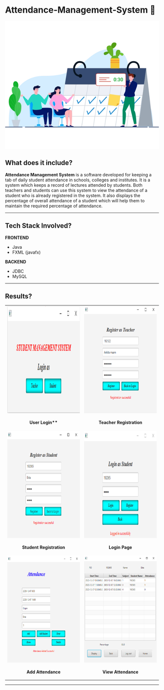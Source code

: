 # Attendance-Management-System 📝

<p align="center">
    <img src="images/attendance_img.png" alt="BannerImage">
</p>


## <a name="system">What does it include?</a>

**Attendance Management System** is a software developed for keeping a tab of daily student attendance in schools, colleges and institutes. It is a system which keeps a record of lectures attended by students. Both teachers and students can use this system to view the attendance of a student who is already registered in the system. It also displays the percentage of overall attendance of a student which will help them to maintain the required percentage of attendance.

---

## <a name="system">Tech Stack Involved?</a>

**FRONTEND**
- Java
- FXML (javafx)

**BACKEND**
- JDBC
- MySQL

---

## <a name="system">Results?</a>

<table>
   <tr>
      <td><img src="images/user_login.png" width=420 height=350></td>
      <td><img src="images/teacher_registration.png" width=420 height=350></td>
   </tr>
   <tr>
       <td><p align="center"><b>User Login**</b></p></td>
      <td><p align="center"><b>Teacher Registration</b></p></td>
   </tr>
   <tr>
      <td><img src="images/student_registration.png" width=420 height=350></td>
      <td><img src="images/login_page.png" width=420 height=350></td>
   </tr>
   <tr>
      <td><p align="center"><b>Student Registration</b></p></td>
      <td><p align="center"><b>Login Page</b></p></td>
   </tr>
   <tr>
      <td><img src="images/add_attendance.png" width=420 height=350></td>
      <td><img src="images/view_attendance.png" width=420 height=350></td>
   </tr>
    <tr>
      <td><p align="center"><b>Add Attendance</b></p></td>
      <td><p align="center"><b>View Attendance</b></p></td>
   </tr>
</table>

---
